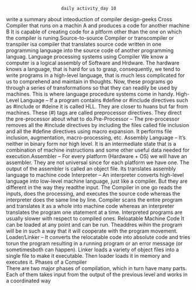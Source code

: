                          daily activity_day 10



write a summary about inteoduction of compiler design-geeks Cross Compiler that runs on a machin A and produces a code for another machine B It is capable of creating code for a pltform other than the one on which the compiler is runing.Source-to-source Compiler or transcompiler or transpiler isa compiler that translates source code written in one programming language into the source code of another programming languag.
Language processing systems using Compiler 
We know a computer is a logical assembly of Software and Hrdware. The hardware knows a language, that is hard for us to grasp, consequently, we tend to write programs in a high-level language, that is much less complicated for us to comprehend and maintain in thoughts. Now, these programs go through a series of transformations so that they can readily be used by machines. This is where language procedure systems come in handy. 
High-Level Language – If a program contains #define or #include directives such as #include or #deine it is called HLL. They are closer to huans but far from machines. These (#) tags are called preprocessor directives. They direct the pre-processor about what to do.Pre-Processor – The pre-processor removes all the #include directives by including the files called file inclusion and all the #define directives using macro expansion. It performs file inclusion, augmentation, macro-processing, etc.
    Assembly Language – It’s neither in binary form nor high level. It is an intermediate state that is a combination of machine instructions and some other useful data needed for execution.Assembler – For every platform (Hardware + OS) we will have an assembler. They are not universal since for each platform we have one. The output of the assembler is called an object file. Its translates assembly language to machine code
Interpreter – An interpreter converts high-level language into low-level machine language, just like a compiler. But they are different in the way they readthe input. The Compiler in one go reads the inputs, does the processing, and executes the source code whereas the interpreter does the same line by line. Compiler scans the entire program and translates it as a whole into machine code whereas an interpreter translates the program one statement at a time. Interpreted programs are usually slower with respect to compiled ones. Reloatable Machine Code  It can be loaded at any point and can be run. Theaddres wihin the program will be in such a way that it will cooperate with the program movement.
Loader/Linker – It converts the relocatable code into absolute code and tries torun the program resulting in a running program or an error message (or sometimesboth can happen). Linker loads a variety of object files into a single file to make it executable. Then loader loads it in memory and executes it.
Phases of a Compiler  
There are two major phases of compilation, which in turn have many parts. Each of them takes input from the output of the previous level and works in a coordinated way
